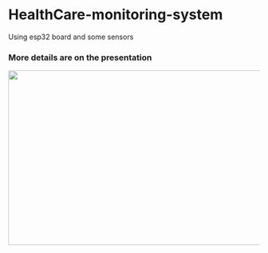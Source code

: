 # HealthCare-monitoring-system
Using esp32 board and some sensors 
  ### More details are on the presentation 



<p align="center">
  <img src="https://user-images.githubusercontent.com/86389183/221428660-871f8bf2-9f25-4718-a068-e3fb6834f515.png" width="600" height="350">
  
</p>
